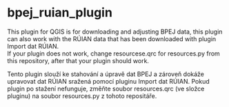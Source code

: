 # bpej_ruian_plugin
This plugin for QGIS is for downloading and adjusting BPEJ data, this plugin can also work with the RÚIAN data that has been downloaded with plugin Import dat RÚIAN.  
If your plugin does not work, change resourcese.qrc for resources.py from this repository, after that your plugin should work. 

Tento plugin slouží ke stahování a úpravě dat BPEJ a zároveň dokáže upravovat dat RÚIAN sražená pomocí pluginu Import dat RÚIAN.
Pokud plugin po stažení nefunguje, změňte soubor resources.qrc (ve složce pluginu) na soubor resources.py z tohoto repositáře.
